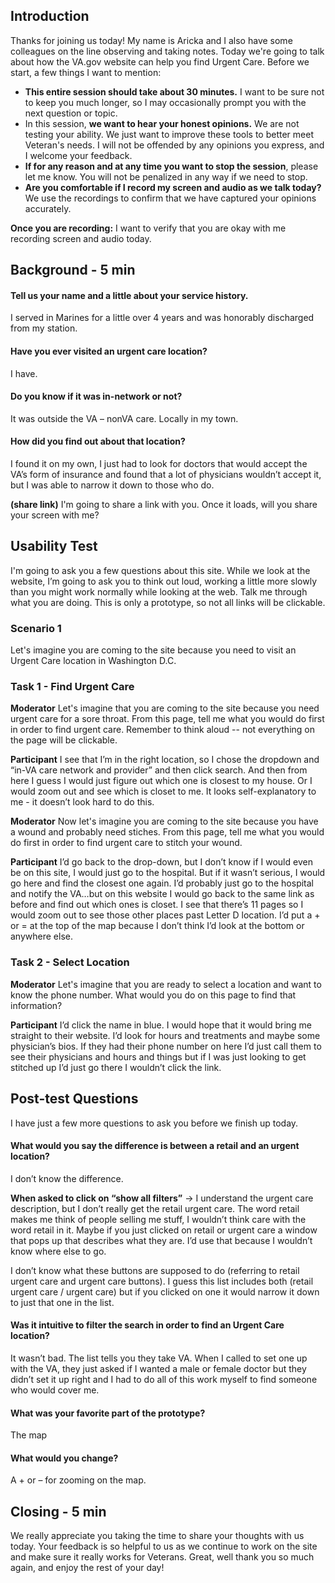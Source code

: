 
## Introduction

Thanks for joining us today! My name is Aricka and I also have some colleagues on the line observing and taking notes. Today we're going to talk about how the VA.gov website can help you find Urgent Care.
Before we start, a few things I want to mention:
- **This entire session should take about 30 minutes.** I want to be sure not to keep you much longer, so I may occasionally prompt you with the next question or topic.
- In this session, **we want to hear your honest opinions.** We are not testing your ability. We just want to improve these tools to better meet Veteran's needs. I will not be offended by any opinions you express, and I welcome your feedback.
- **If for any reason and at any time you want to stop the session**, please let me know. You will not be penalized in any way if we need to stop.
- **Are you comfortable if I record my screen and audio as we talk today?** We use the recordings to confirm that we have captured your opinions accurately.

**Once you are recording:** I want to verify that you are okay with me recording screen and audio today.

## Background - 5 min

#### Tell us your name and a little about your service history. 
I served in Marines for a little over 4 years and was honorably discharged from my station.

#### Have you ever visited an urgent care location?
I have.

#### Do you know if it was in-network or not?
It was outside the VA – nonVA care. Locally in my town.

#### How did you find out about that location?
I found it on my own, I just had to look for doctors that would accept the VA’s form of insurance and found that a lot of physicians wouldn’t accept it, but I was able to narrow it down to those who do. 

**(share link)** I'm going to share a link with you. Once it loads, will you share your screen with me?

## Usability Test
I'm going to ask you a few questions about this site. While we look at the website, I’m going to ask you to think out loud, working a little more slowly than you might work normally while looking at the web. Talk me through what you are doing. This is only a prototype, so not all links will be clickable.

### Scenario 1
Let's imagine you are coming to the site because you need to visit an Urgent Care location in Washington D.C.

### Task 1 - Find Urgent Care

**Moderator** Let's imagine that you are coming to the site because you need urgent care for a sore throat. From this page, tell me what you would do first in order to find urgent care. Remember to think aloud -- not everything on the page will be clickable. 

**Participant** I see that I’m in the right location, so I chose the dropdown and “in-VA care network and provider” and then click search. And then from here I guess I would just figure out which one is closest to my house. Or I would zoom out and see which is closet to me. It looks self-explanatory to me - it doesn’t look hard to do this.

**Moderator** Now let's imagine you are coming to the site because you have a wound and probably need stiches. From this page, tell me what you would do first in order to find urgent care to stitch your wound.

**Participant** I’d go back to the drop-down, but I don’t know if I would even be on this site, I would just go to the hospital. But if it wasn’t serious, I would go here and find the closest one again. 
I’d probably just go to the hospital and notify the VA…but on this website I would go back to the same link as before and find out which ones is closet.
I see that there’s 11 pages so I would zoom out to see those other places past Letter D location. I’d put a + or = at the top of the map because I don’t think I’d look at the bottom or anywhere else. 

### Task 2 - Select Location

**Moderator** Let's imagine that you are ready to select a location and want to know the phone number. What would you do on this page to find that information?

**Participant** I’d click the name in blue. I would hope that it would bring me straight to their website. I’d look for hours and treatments and maybe some physician’s bios. If they had their phone number on here I’d just call them to see their physicians and hours and things but if I was just looking to get stitched up I’d just go there I wouldn’t click the link.

## Post-test Questions 
I have just a few more questions to ask you before we finish up today.

#### What would you say the difference is between a retail and an urgent location? 
I don’t know the difference. 

**When asked to click on “show all filters”** -> I understand the urgent care description, but I don’t really get the retail urgent care. The word retail makes me think of people selling me stuff, I wouldn’t think care with the word retail in it. 
Maybe if you just clicked on retail or urgent care a window that pops up that describes what they are. I’d use that because I wouldn’t know where else to go. 

I don’t know what these buttons are supposed to do (referring to retail urgent care and urgent care buttons). I guess this list includes both (retail urgent care / urgent care) but if you clicked on one it would narrow it down to just that one in the list.

#### Was it intuitive to filter the search in order to find an Urgent Care location?
It wasn’t bad. The list tells you they take VA. When I called to set one up with the VA, they just asked if I wanted a male or female doctor but they didn’t set it up right and I had to do all of this work myself to find someone who would cover me.  

#### What was your favorite part of the prototype?
The map

#### What would you change?
A + or – for zooming on the map.

## Closing - 5 min
We really appreciate you taking the time to share your thoughts with us today. Your feedback is so helpful to us as we continue to work on the site and make sure it really works for Veterans. Great, well thank you so much again, and enjoy the rest of your day!
